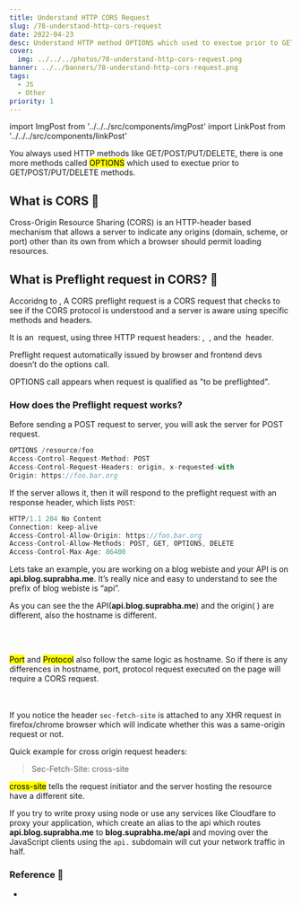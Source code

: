 ```yaml
---
title: Understand HTTP CORS Request
slug: /78-understand-http-cors-request
date: 2022-04-23
desc: Understand HTTP method OPTIONS which used to exectue prior to GET/POST/PUT/DELETE methods.
cover:
  img: ../../../photos/78-understand-http-cors-request.png
banner: ../../banners/78-understand-http-cors-request.png
tags:
  - JS
  - Other
priority: 1
---
```


import ImgPost from '../../../src/components/imgPost'
import LinkPost from '../../../src/components/linkPost'

<p><span class='first-letter'>Y</span>ou always used HTTP methods like GET/POST/PUT/DELETE, there is one more methods called <mark>OPTIONS</mark> which used to exectue prior to GET/POST/PUT/DELETE methods.</p>

## What is CORS 🤔

Cross-Origin Resource Sharing (CORS) is an HTTP-header based mechanism that allows a server to indicate any origins (domain, scheme, or port) other than its own from which a browser should permit loading resources.

## What is Preflight request in CORS? 🤨

Accoridng to <LinkPost name="MDN Docs" href="https://developer.mozilla.org/en-US/docs/Glossary/Preflight_request" />, A CORS preflight request is a CORS request that checks to see if the CORS protocol is understood and a server is aware using specific methods and headers.

It is an <LinkPost href="https://developer.mozilla.org/en-US/docs/Web/HTTP/Methods/OPTIONS
" name="OPTIONS" /> request, using three HTTP request headers: <LinkPost href="https://developer.mozilla.org/en-US/docs/Web/HTTP/Headers/Access-Control-Request-Method" name="Access-Control-Request-Method" />, <LinkPost href="https://developer.mozilla.org/en-US/docs/Web/HTTP/Headers/Access-Control-Request-Headers" name="Access-Control-Request-Headers" /> , and the <LinkPost href="https://developer.mozilla.org/en-US/docs/Web/HTTP/Headers/Origin" name="Origin" /> header.

 Preflight request automatically issued by browser and frontend devs doesn’t do the options call.

OPTIONS call appears when request is qualified as "to be preflighted".

### How does the Preflight request works?

Before sending a POST request to server, you will ask the server for POST request.
<!-- <LinkPost href="" name="OPTIONS" /> -->
```jsx
OPTIONS /resource/foo
Access-Control-Request-Method: POST
Access-Control-Request-Headers: origin, x-requested-with
Origin: https://foo.bar.org
```

If the server allows it, then it will respond to the preflight request with an <LinkPost href="https://developer.mozilla.org/en-US/docs/Web/HTTP/Headers/Access-Control-Allow-Methods" name="OPTIONS" /> response header, which lists `POST`:

```jsx
HTTP/1.1 204 No Content
Connection: keep-alive
Access-Control-Allow-Origin: https://foo.bar.org
Access-Control-Allow-Methods: POST, GET, OPTIONS, DELETE
Access-Control-Max-Age: 86400
```

Lets take an example, you are working on a blog webiste <LinkPost href="http://blog.suprabha.me" name="blog.suprabha.me" /> and your API is on **api.blog.suprabha.me**. It’s really nice and easy to understand to see the prefix of blog webiste is “api”.

As you can see the the API(**api.blog.suprabha.me**) and the origin( <LinkPost href="http://blog.suprabha.me" name="blog.suprabha.me" />) are different, also the hostname is different. 

<br></br>
<p><mark>Port</mark> and <mark>Protocol</mark> also follow the same logic as hostname. So if there is any differences in hostname, port, protocol request executed on the page will require a CORS request.</p>

<br></br>
If you notice the header `sec-fetch-site` is attached to any XHR request in firefox/chrome browser which will indicate whether this was a same-origin request or not.

Quick example for cross origin request headers:

> Sec-Fetch-Site: cross-site

<p><mark>cross-site</mark> tells the request initiator and the server hosting the resource have a different site.</p>

If you try to write proxy using node or use any services like Cloudfare to proxy your application, which create an alias to the api which routes **api.blog.suprabha.me** to **blog.suprabha.me/api** and moving over the JavaScript clients using the `api.` subdomain will cut your network traffic in half.

### Reference 🧐

- <LinkPost href="https://developer.mozilla.org/en-US/docs/Web/HTTP/Headers/Sec-Fetch-Site" name="Sec-Fetch-Site" />
